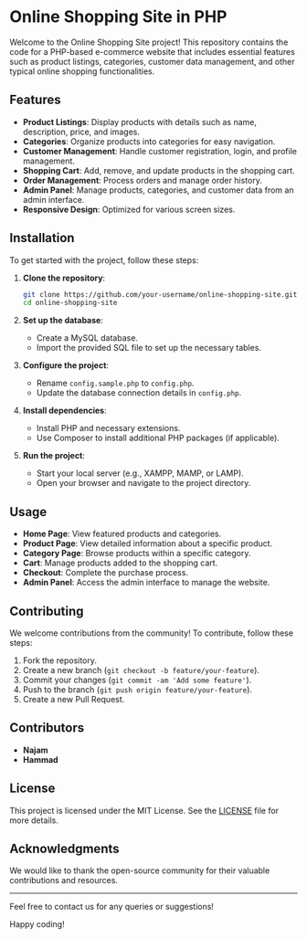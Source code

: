 # Online Shopping Site in PHP

Welcome to the Online Shopping Site project! This repository contains the code for a PHP-based e-commerce website that includes essential features such as product listings, categories, customer data management, and other typical online shopping functionalities.

## Features

- **Product Listings**: Display products with details such as name, description, price, and images.
- **Categories**: Organize products into categories for easy navigation.
- **Customer Management**: Handle customer registration, login, and profile management.
- **Shopping Cart**: Add, remove, and update products in the shopping cart.
- **Order Management**: Process orders and manage order history.
- **Admin Panel**: Manage products, categories, and customer data from an admin interface.
- **Responsive Design**: Optimized for various screen sizes.

## Installation

To get started with the project, follow these steps:

1. **Clone the repository**:
    ```bash
    git clone https://github.com/your-username/online-shopping-site.git
    cd online-shopping-site
    ```

2. **Set up the database**:
    - Create a MySQL database.
    - Import the provided SQL file to set up the necessary tables.

3. **Configure the project**:
    - Rename `config.sample.php` to `config.php`.
    - Update the database connection details in `config.php`.

4. **Install dependencies**:
    - Install PHP and necessary extensions.
    - Use Composer to install additional PHP packages (if applicable).

5. **Run the project**:
    - Start your local server (e.g., XAMPP, MAMP, or LAMP).
    - Open your browser and navigate to the project directory.

## Usage

- **Home Page**: View featured products and categories.
- **Product Page**: View detailed information about a specific product.
- **Category Page**: Browse products within a specific category.
- **Cart**: Manage products added to the shopping cart.
- **Checkout**: Complete the purchase process.
- **Admin Panel**: Access the admin interface to manage the website.

## Contributing

We welcome contributions from the community! To contribute, follow these steps:

1. Fork the repository.
2. Create a new branch (`git checkout -b feature/your-feature`).
3. Commit your changes (`git commit -am 'Add some feature'`).
4. Push to the branch (`git push origin feature/your-feature`).
5. Create a new Pull Request.

## Contributors

- **Najam**
- **Hammad**

## License

This project is licensed under the MIT License. See the [LICENSE](LICENSE) file for more details.

## Acknowledgments

We would like to thank the open-source community for their valuable contributions and resources.

---

Feel free to contact us for any queries or suggestions!

Happy coding!
